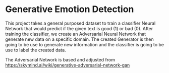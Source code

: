 # Generative Emotion Detection
This project takes a general purposed dataset to train a classifier Neural Network that would predict if the given text is good (1) or bad (0). After training the classifier, we create an Adversarial Neural Network that generate new data on a specific domain. The created Generator is then going to be use to generate new information and the classifier is going to be use to label the created data. 

The Adversarial Network is based and adjusted from https://skymind.ai/wiki/generative-adversarial-network-gan
